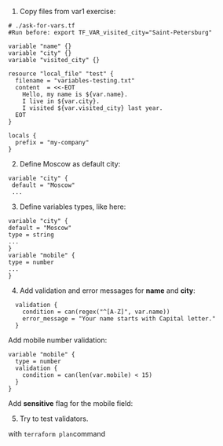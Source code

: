 1. Copy files from var1 exercise:
````
# ./ask-for-vars.tf
#Run before: export TF_VAR_visited_city="Saint-Petersburg"

variable "name" {}
variable "city" {}
variable "visited_city" {}

resource "local_file" "test" {
  filename = "variables-testing.txt"
  content  = <<-EOT
    Hello, my name is ${var.name}.
    I live in ${var.city}.
    I visited ${var.visited_city} last year.
  EOT
}

locals {
  prefix = "my-company"
}
````

2. Define Moscow as default city:
 ````
 variable "city" {
  default = "Moscow"
  ...
 ````
   
3. Define variables types, like here:
````
variable "city" {
default = "Moscow"
type = string
...
}
variable "mobile" {
type = number
...
}
````
   
4. Add validation and error messages for **name** and **city**:
````
  validation {
    condition = can(regex("^[A-Z]", var.name))
    error_message = "Your name starts with Capital letter."
  }
````

Add mobile number validation:
````
variable "mobile" {
  type = number
  validation {
    condition = can(len(var.mobile) < 15)
  }
}
````

Add **sensitive** flag for the mobile field:


5. Try to test validators.

with `terraform plan`command